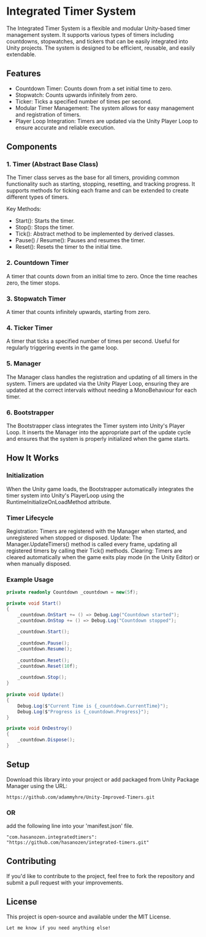 # Integrated Timer System

The Integrated Timer System is a flexible and modular Unity-based timer management system. It supports various types of timers including countdowns, stopwatches, and tickers that can be easily integrated into Unity projects. The system is designed to be efficient, reusable, and easily extendable.

## Features

- Countdown Timer: Counts down from a set initial time to zero.
- Stopwatch: Counts upwards infinitely from zero.
- Ticker: Ticks a specified number of times per second.
- Modular Timer Management: The system allows for easy management and registration of timers.
- Player Loop Integration: Timers are updated via the Unity Player Loop to ensure accurate and reliable execution.

## Components

### 1. Timer (Abstract Base Class)
The Timer class serves as the base for all timers, providing common functionality such as starting, stopping, resetting, and tracking progress. It supports methods for ticking each frame and can be extended to create different types of timers.

Key Methods:
- Start(): Starts the timer.
- Stop(): Stops the timer.
- Tick(): Abstract method to be implemented by derived classes.
- Pause() / Resume(): Pauses and resumes the timer.
- Reset(): Resets the timer to the initial time.

### 2. Countdown Timer
A timer that counts down from an initial time to zero. Once the time reaches zero, the timer stops.

### 3. Stopwatch Timer
A timer that counts infinitely upwards, starting from zero.

### 4. Ticker Timer
A timer that ticks a specified number of times per second. Useful for regularly triggering events in the game loop.

### 5. Manager
The Manager class handles the registration and updating of all timers in the system. Timers are updated via the Unity Player Loop, ensuring they are updated at the correct intervals without needing a MonoBehaviour for each timer.

### 6. Bootstrapper
The Bootstrapper class integrates the Timer system into Unity's Player Loop. It inserts the Manager into the appropriate part of the update cycle and ensures that the system is properly initialized when the game starts.

## How It Works

### Initialization
When the Unity game loads, the Bootstrapper automatically integrates the timer system into Unity's PlayerLoop using the RuntimeInitializeOnLoadMethod attribute.

### Timer Lifecycle
Registration: Timers are registered with the Manager when started, and unregistered when stopped or disposed.
Update: The Manager.UpdateTimers() method is called every frame, updating all registered timers by calling their Tick() methods.
Clearing: Timers are cleared automatically when the game exits play mode (in the Unity Editor) or when manually disposed.

### Example Usage

```csharp
private readonly Countdown _countdown = new(5f);

private void Start()
{
    _countdown.OnStart += () => Debug.Log("Countdown started");
    _countdown.OnStop += () => Debug.Log("Countdown stopped");
            
    _countdown.Start();
            
    _countdown.Pause();
    _countdown.Resume();
            
    _countdown.Reset();
    _countdown.Reset(10f);
            
    _countdown.Stop();
}
        
private void Update()
{
    Debug.Log($"Current Time is {_countdown.CurrentTime}");
    Debug.Log($"Progress is {_countdown.Progress}");
}

private void OnDestroy()
{
    _countdown.Dispose();
}
```

## Setup
Download this library into your project or add packaged from Unity Package Manager using the URL:

`https://github.com/adammyhre/Unity-Improved-Timers.git`

### OR

add the following line into your 'manifest.json' file.

```
"com.hasanozen.integratedtimers": "https://github.com/hasanozen/integrated-timers.git"
```

## Contributing
If you'd like to contribute to the project, feel free to fork the repository and submit a pull request with your improvements.

## License
This project is open-source and available under the MIT License.

````
Let me know if you need anything else!
````

